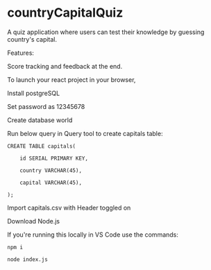 # countryCapitalQuiz
A quiz application where users can test their knowledge by guessing country's capital.

Features:

Score tracking and feedback at the end.

To launch your react project in your browser,

Install postgreSQL

Set password as 12345678

Create database world

Run below query in Query tool to create capitals table:

    CREATE TABLE capitals(

        id SERIAL PRIMARY KEY,

        country VARCHAR(45),

        capital VARCHAR(45),

    );

Import capitals.csv with Header toggled on 

Download Node.js

If you're running this locally in VS Code use the commands:

    npm i

    node index.js